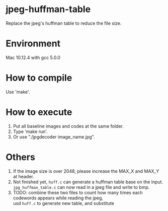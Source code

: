 # jpeg-huffman-table
Replace the jpeg's huffman table to reduce the file size.

# Environment
Mac 10.12.4 with gcc 5.0.0

# How to compile
Use 'make'.

# How to execute
1. Put all baseline images and codes at the same folder.
2. Type 'make run'.
3. Or  use "./jpgdecoder image_name.jpg".

# Others
1. If the image size is over 2048, please increase the MAX_X
and MAX_Y at header.
2. Not finished yet, `huff.c` can generate a huffman table base on the input.   
   `jpg_huffman_table.c` can now read in a jpeg file and write to bmp.   
3. TODO: combine these two files to count how many times each codewords appears while reading the jpeg,   
   usd `huff.c` to generate new table, and substitute 

